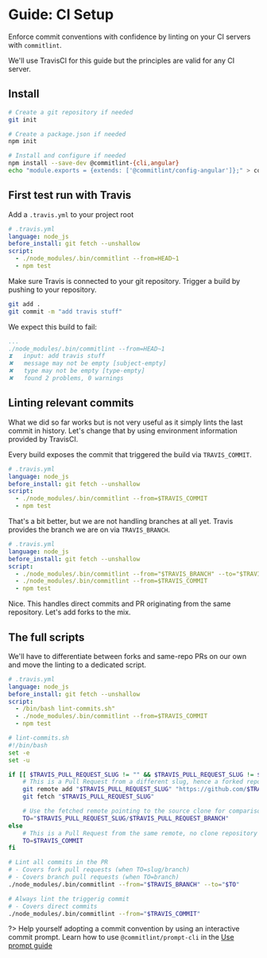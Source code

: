 # Guide: CI Setup

Enforce commit conventions with confidence by linting on your CI servers with `commitlint`.

 We'll use TravisCI for this guide but the principles are valid for any CI server.

## Install

```bash
# Create a git repository if needed
git init

# Create a package.json if needed
npm init

# Install and configure if needed
npm install --save-dev @commitlint-{cli,angular}
echo "module.exports = {extends: ['@commitlint/config-angular']};" > commitlint.config.js
```

## First test run with Travis

Add a `.travis.yml` to your project root

```yaml
# .travis.yml
language: node_js
before_install: git fetch --unshallow
script:
  - ./node_modules/.bin/commitlint --from=HEAD~1
  - npm test
```

Make sure Travis is connected to your git repository.
Trigger a build by pushing to your repository.

```bash
git add .
git commit -m "add travis stuff"
```

We expect this build to fail:

```yaml
...
./node_modules/.bin/commitlint --from=HEAD~1
⧗   input: add travis stuff
✖   message may not be empty [subject-empty]
✖   type may not be empty [type-empty]
✖   found 2 problems, 0 warnings
```

## Linting relevant commits

What we did so far works but is not very useful as it simply lints the last commit in history.
Let's change that by using environment information provided by TravisCI.

Every build exposes the commit that triggered the build via `TRAVIS_COMMIT`.

```yaml
# .travis.yml
language: node_js
before_install: git fetch --unshallow
script:
  - ./node_modules/.bin/commitlint --from=$TRAVIS_COMMIT
  - npm test
```

That's a bit better, but we are not handling branches at all yet. Travis provides the branch we are on via `TRAVIS_BRANCH`.

```yaml
# .travis.yml
language: node_js
before_install: git fetch --unshallow
script:
  - ./node_modules/.bin/commitlint --from="$TRAVIS_BRANCH" --to="$TRAVIS_COMMIT"
  - ./node_modules/.bin/commitlint --from=$TRAVIS_COMMIT
  - npm test
```

Nice. This handles direct commits and PR originating from the same repository. Let's add forks to the mix.

## The full scripts

We'll have to differentiate between forks and same-repo PRs on our own and move the linting to a dedicated script.

```yaml
# .travis.yml
language: node_js
before_install: git fetch --unshallow
script:
  - /bin/bash lint-commits.sh"
  - ./node_modules/.bin/commitlint --from=$TRAVIS_COMMIT
  - npm test
```

```bash
# lint-commits.sh
#!/bin/bash
set -e
set -u

if [[ $TRAVIS_PULL_REQUEST_SLUG != "" && $TRAVIS_PULL_REQUEST_SLUG != $TRAVIS_REPO_SLUG ]]; then
	# This is a Pull Request from a different slug, hence a forked repository
	git remote add "$TRAVIS_PULL_REQUEST_SLUG" "https://github.com/$TRAVIS_PULL_REQUEST_SLUG.git"
	git fetch "$TRAVIS_PULL_REQUEST_SLUG"

	# Use the fetched remote pointing to the source clone for comparison
	TO="$TRAVIS_PULL_REQUEST_SLUG/$TRAVIS_PULL_REQUEST_BRANCH"
else
	# This is a Pull Request from the same remote, no clone repository
	TO=$TRAVIS_COMMIT
fi

# Lint all commits in the PR
# - Covers fork pull requests (when TO=slug/branch)
# - Covers branch pull requests (when TO=branch)
./node_modules/.bin/commitlint --from="$TRAVIS_BRANCH" --to="$TO"

# Always lint the triggerig commit
# - Covers direct commits
./node_modules/.bin/commitlint --from="$TRAVIS_COMMIT"
```

?> Help yourself adopting a commit convention by using an interactive commit prompt. Learn how to use `@commitlint/prompt-cli` in the [Use prompt guide](guides-use-prompt.md)
